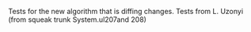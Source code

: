 Tests for the new algorithm that is diffing changes.
Tests from L. Uzonyi (from squeak trunk System.ul207and 208)